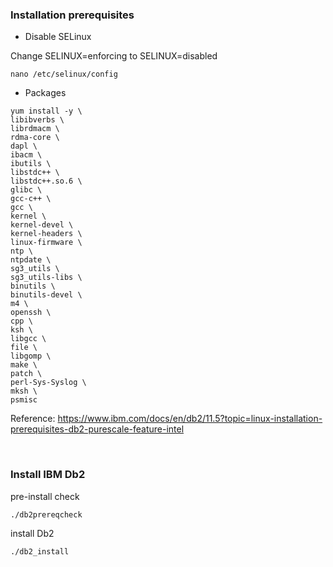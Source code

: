### Installation prerequisites
  - Disable SELinux
  
  Change SELINUX=enforcing to SELINUX=disabled
  ```
  nano /etc/selinux/config
  ```
  
  - Packages
  ```
  yum install -y \
  libibverbs \
  librdmacm \
  rdma-core \
  dapl \
  ibacm \
  ibutils \
  libstdc++ \
  libstdc++.so.6 \
  glibc \
  gcc-c++ \
  gcc \
  kernel \
  kernel-devel \
  kernel-headers \
  linux-firmware \
  ntp \
  ntpdate \
  sg3_utils \
  sg3_utils-libs \
  binutils \
  binutils-devel \
  m4 \
  openssh \
  cpp \
  ksh \
  libgcc \
  file \
  libgomp \
  make \
  patch \
  perl-Sys-Syslog \
  mksh \
  psmisc
  ```
  
  Reference: https://www.ibm.com/docs/en/db2/11.5?topic=linux-installation-prerequisites-db2-purescale-feature-intel

</br>
  
### Install IBM Db2

pre-install check
```
./db2prereqcheck
```

install Db2 
```
./db2_install
```
